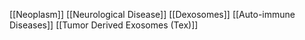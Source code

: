 [[Neoplasm]]
[[Neurological Disease]]
[[Dexosomes]]
[[Auto-immune Diseases]]
[[Tumor Derived Exosomes (Tex)]]
